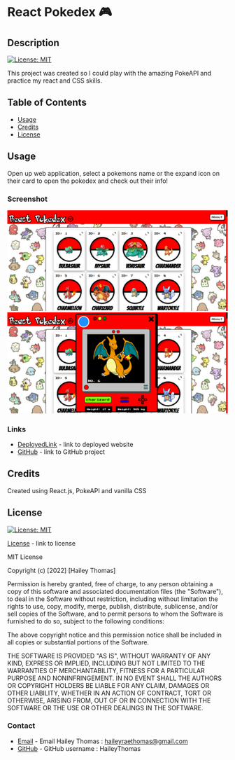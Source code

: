 # React Pokedex 🎮

## Description

[![License: MIT](https://img.shields.io/badge/License-MIT-yellow.svg)](https://opensource.org/licenses/MIT)

This project was created so I could play with the amazing PokeAPI and practice my react and CSS skills.

## Table of Contents

- [Usage](#usage)
- [Credits](#credits)
- [License](#license)

## Usage

Open up web application, select a pokemons name or the expand icon on their card to open the pokedex and check out their info!

### Screenshot

![Screenshot](./src/assets/images/ss1.png) ![Screenshot2](./src/assets/images/ss2.png)

### Links

- [DeployedLink](https://haileythomas.github.io/react-pokedex/) - link to deployed website
- [GitHub](https://github.com/HaileyThomas/react-pokedex) - link to GitHub project

## Credits

Created using React.js, PokeAPI and vanilla CSS

## License

[![License: MIT](https://img.shields.io/badge/License-MIT-yellow.svg)](https://opensource.org/licenses/MIT)

[License](https://opensource.org/licenses/MIT) - link to license

MIT License

Copyright (c) [2022] [Hailey Thomas]

Permission is hereby granted, free of charge, to any person obtaining a copy
of this software and associated documentation files (the "Software"), to deal
in the Software without restriction, including without limitation the rights
to use, copy, modify, merge, publish, distribute, sublicense, and/or sell
copies of the Software, and to permit persons to whom the Software is
furnished to do so, subject to the following conditions:

The above copyright notice and this permission notice shall be included in all
copies or substantial portions of the Software.

THE SOFTWARE IS PROVIDED "AS IS", WITHOUT WARRANTY OF ANY KIND, EXPRESS OR
IMPLIED, INCLUDING BUT NOT LIMITED TO THE WARRANTIES OF MERCHANTABILITY,
FITNESS FOR A PARTICULAR PURPOSE AND NONINFRINGEMENT. IN NO EVENT SHALL THE
AUTHORS OR COPYRIGHT HOLDERS BE LIABLE FOR ANY CLAIM, DAMAGES OR OTHER
LIABILITY, WHETHER IN AN ACTION OF CONTRACT, TORT OR OTHERWISE, ARISING FROM,
OUT OF OR IN CONNECTION WITH THE SOFTWARE OR THE USE OR OTHER DEALINGS IN THE
SOFTWARE.

### Contact

- [Email](mailto:haileyraethomas@gmail.com) - Email Hailey Thomas : haileyraethomas@gmail.com
- [GitHub](https://github.com/HaileyThomas) - GitHub username : HaileyThomas
